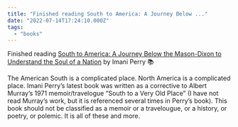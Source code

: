 ```yaml
---
title: "Finished reading South to America: A Journey Below ..."
date: "2022-07-14T17:24:10.000Z"
tags: 
  - "books"
---
```


Finished reading [South to America: A Journey Below the Mason-Dixon to Understand the Soul of a Nation](https://micro.blog/books/9780062977380) by Imani Perry 📚

The American South is a complicated place. North America is a complicated place. Imani Perry’s latest book was written as a corrective to Albert Murray’s 1971 memoir/travelogue “South to a Very Old Place” (I have not read Murray’s work, but it is referenced several times in Perry’s book). This book should not be classified as a memoir or a travelougue, or a history, or poetry, or polemic. It is all of these and more.
